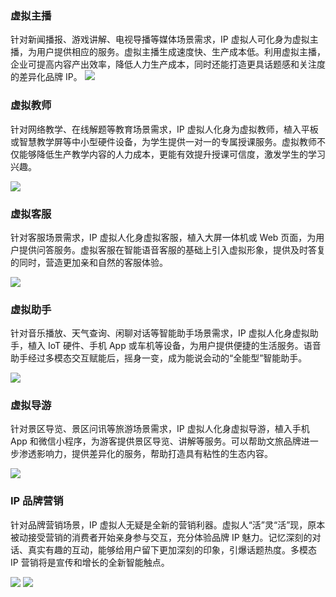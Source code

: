 ### 虚拟主播
针对新闻播报、游戏讲解、电视导播等媒体场景需求，IP 虚拟人可化身为虚拟主播，为用户提供相应的服务。虚拟主播生成速度快、生产成本低。利用虚拟主播，企业可提高内容产出效率，降低人力生产成本，同时还能打造更具话题感和关注度的差异化品牌 IP。
![](https://main.qcloudimg.com/raw/03fed317d9b3f1266915a845b7423975/0001.png)

### 虚拟教师
针对网络教学、在线解题等教育场景需求，IP 虚拟人化身为虚拟教师，植入平板或智慧教学屏等中小型硬件设备，为学生提供一对一的专属授课服务。虚拟教师不仅能够降低生产教学内容的人力成本，更能有效提升授课可信度，激发学生的学习兴趣。

![](https://main.qcloudimg.com/raw/920d638d8a236ee51ffccb952cf94bfb/0002.png)

### 虚拟客服
针对客服场景需求，IP 虚拟人化身虚拟客服，植入大屏一体机或 Web 页面，为用户提供问答服务。虚拟客服在智能语音客服的基础上引入虚拟形象，提供及时答复的同时，营造更加亲和自然的客服体验。

![](https://main.qcloudimg.com/raw/e8e828e8e9c97dbee158b249d1d69684/0003.png)

### 虚拟助手
针对音乐播放、天气查询、闲聊对话等智能助手场景需求，IP 虚拟人化身虚拟助手，植入 IoT 硬件、手机 App 或车机等设备，为用户提供便捷的生活服务。语音助手经过多模态交互赋能后，摇身一变，成为能说会动的“全能型”智能助手。

![](https://main.qcloudimg.com/raw/fa3c60c2fde3f88c0cf118ad15bda15a/1004.png)

### 虚拟导游
针对景区导览、景区问讯等旅游场景需求，IP 虚拟人化身虚拟导游，植入手机 App 和微信小程序，为游客提供景区导览、讲解等服务。可以帮助文旅品牌进一步渗透影响力，提供差异化的服务，帮助打造具有粘性的生态内容。

![](https://main.qcloudimg.com/raw/274e575061c8f8cb2dc18b3aad36e8d6/1005.png)

### IP 品牌营销
针对品牌营销场景，IP 虚拟人无疑是全新的营销利器。虚拟人“活”灵“活”现，原本被动接受营销的消费者开始亲身参与交互，充分体验品牌 IP 魅力。记忆深刻的对话、真实有趣的互动，能够给用户留下更加深刻的印象，引爆话题热度。多模态 IP 营销将是宣传和增长的全新智能触点。  

![](https://main.qcloudimg.com/raw/6edf5bae14931601f763796a47e50820/0009.png)
![](https://main.qcloudimg.com/raw/9b9a30455d20e34c5a838325fdb09fcf/0010.png)
